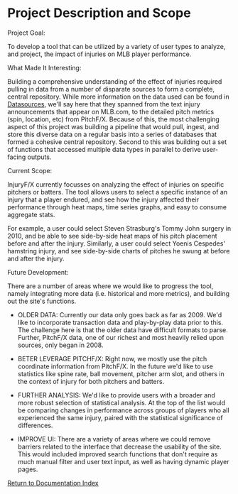 # Project Description and Scope

Project Goal:

To develop a tool that can be utilized by a variety of user types to analyze, and project, the impact of injuries on MLB player performance.

What Made It Interesting:

Building a comprehensive understanding of the effect of injuries required pulling in data from a number of disparate sources to form a complete, central repository.  While more information on the data used can be found in [Datasources](datasources.md), we'll say here that they spanned from the text injury announcements that appear on MLB.com, to the detailed pitch metrics (spin, location, etc) from PitchF/X.  Because of this, the most challenging aspect of this project was building a pipeline that would pull, ingest, and store this diverse data on a regular basis into a series of databases that formed a cohesive central repository. Second to this was building out a set of functions that accessed multiple data types in parallel to derive user-facing outputs.

Current Scope:

InjuryF/X currently focusses on analyzing the effect of injuries on specific pitchers or batters.  The tool allows users to select a specific instance of an injury that a player endured, and see how the injury affected their performance through heat maps, time series graphs, and easy to consume aggregate stats.

For example, a user could select Steven Strasburg's Tommy John surgery in 2010, and be able to see side-by-side heat maps of his pitch placement before and after the injury.  Similarly, a user could select Yoenis Cespedes' hamstring injury, and see side-by-side charts of pitches he swung at before and after the injury.

Future Development:

There are a number of areas where we would like to progress the tool, namely integrating more data (i.e. historical and more metrics), and building out the site's functions.

* OLDER DATA: Currently our data only goes back as far as 2009.  We'd like to incorporate transaction data and play-by-play data prior to this. The challenge here is that the older data have difficult formats to parse.  Further, PitchF/X data, one of our richest and most heavily relied upon sources, only began in 2008.

* BETER LEVERAGE PITCHF/X: Right now, we mostly use the pitch coordinate information from PitchF/X. In the future we'd like to use statistics like spine rate, ball movement, pitcher arm slot, and others in the context of injury for both pitchers and batters.

* FURTHER ANALYSIS: We'd like to provide users with a broader and more robust selection of statistical analysis. At the top of the list would be comparing changes in performance across groups of players who all experienced the same injury, paired with the statistical significance of differences.

*  IMPROVE UI: There are a variety of areas where we could remove barriers related to the interface that decrease the usability of the site.  This would included improved search functions that don't require as much manual filter and user text input, as well as having dynamic player pages.




[Return to Documentation Index](index.md)
